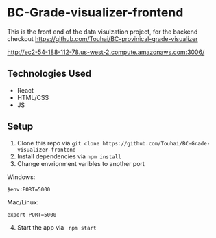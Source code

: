 # BC-Grade-visualizer-frontend


This is the front end of the data visulzation project, for the backend checkout https://github.com/Touhai/BC-provinical-grade-visualizer

http://ec2-54-188-112-78.us-west-2.compute.amazonaws.com:3006/

## Technologies Used

* React 
* HTML/CSS
* JS

## Setup

1. Clone this repo via ``` git clone https://github.com/Touhai/BC-Grade-visualizer-frontend ```
2. Install dependencies via ```npm install```
3. Change envrionment varibles to another port

Windows:

```$env:PORT=5000```

Mac/Linux:

```export PORT=5000```

4. Start the app via ``` npm start```
